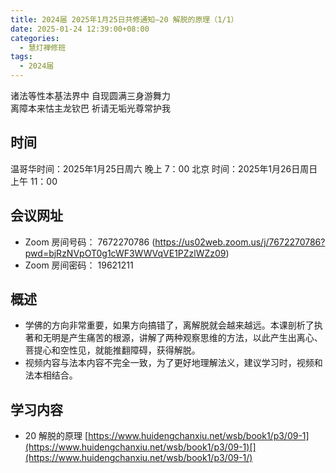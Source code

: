 ```yaml
---
title: 2024届 2025年1月25日共修通知—20 解脱的原理（1/1）
date: 2025-01-24 12:39:00+08:00
categories:
  - 慧灯禅修班
tags:
  - 2024届
---
```

诸法等性本基法界中 自现圆满三身游舞力\
离障本来怙主龙钦巴 祈请无垢光尊常护我

## 时间

温哥华时间：2025年1月25日周六 晚上 7：00
北京 时间：2025年1月26日周日 上午 11：00


## 会议网址

* Zoom 房间号码： 7672270786 (https://us02web.zoom.us/j/7672270786?pwd=bjRzNVpOT0g1cWF3WWVqVE1PZzlWZz09) 
* Zoom 房间密码： 19621211

## 概述

* 学佛的方向非常重要，如果方向搞错了，离解脱就会越来越远。本课剖析了执著和无明是产生痛苦的根源，讲解了两种观察思维的方法，以此产生出离心、菩提心和空性见，就能推翻障碍，获得解脱。
* 视频内容与法本内容不完全一致，为了更好地理解法义，建议学习时，视频和法本相结合。 

## 学习内容

* 20 解脱的原理   [https://www.huidengchanxiu.net/wsb/book1/p3/09-1](https://www.huidengchanxiu.net/wsb/book1/p3/09-1)[](https://www.huidengchanxiu.net/wsb/book1/p3/09-1/)
